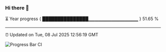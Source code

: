 ### Hi there 👋

⏳ Year progress { ███████████████▁▁▁▁▁▁▁▁▁▁▁▁▁▁▁ } 51.65 %

---

⏰ Updated on Tue, 08 Jul 2025 12:56:19 GMT

![Progress Bar CI](https://github.com/DhruviPatel157/GitHub-Actions-Demo/workflows/Progress%20Bar%20CI/badge.svg)
